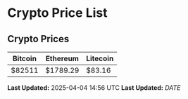 # Crypto Price List

## Crypto Prices
| Bitcoin | Ethereum | Litecoin |
| ------- | -------- | -------- |
| $82511 | $1789.29 | $83.16 |
**Last Updated:** 2025-04-04 14:56 UTC
**Last Updated:** $DATE$
